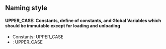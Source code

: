 ## Naming style

#### UPPER_CASE: Constants, define of constants, and **Global Variables which should be immutable except for loading and unloading**

- Constants: UPPER_CASE
- : UPPER_CASE